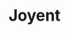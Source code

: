 ---
facebook: https://facebook.com/joyentcloud
git: https://github.com/joyent
googleplus: https://plus.google.com/116067599577083513668
instagram: https://instagram.com/joyenttriton
linkedin: http://linkedin.com/company/joyent
logohandle: joyent
sort: joyent
title: Joyent
twitter: https://x.com/joyent
website: https://www.joyent.com/
---